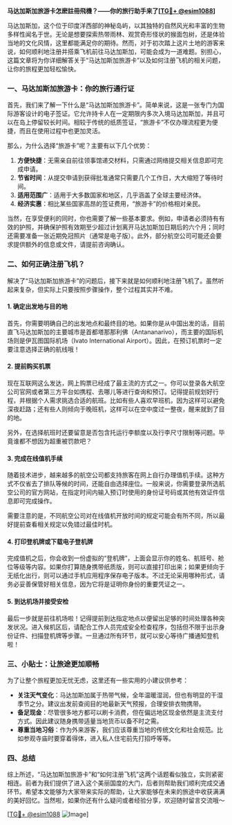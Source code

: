 **马达加斯加旅游卡怎麽註冊飛機？——你的旅行助手来了[[TG💪+ @esim1088](https://t.me/s/esim1088)]**

马达加斯加，这个位于印度洋西部的神秘岛屿，以其独特的自然风光和丰富的生物多样性闻名于世。无论是想要探索热带雨林、观赏奇形怪状的猴面包树，还是体验当地的文化风情，这里都能满足你的期待。然而，对于初次踏上这片土地的游客来说，如何顺利地注册并搭乘飞机前往马达加斯加，可能会成为一道难题。别担心，这篇文章将为你详细解答关于“马达加斯加旅游卡”以及如何注册飞机的相关问题，让你的旅程更加轻松愉快。

### 一、马达加斯加旅游卡：你的旅行通行证

首先，我们来了解一下什么是“马达加斯加旅游卡”。简单来说，这是一张专门为国际游客设计的电子签证。它允许持卡人在一定期限内多次入境马达加斯加，并且可以在岛上停留较长时间。相较于传统的纸质签证，“旅游卡”不仅办理流程更为便捷，而且在使用过程中也更加灵活。

那么，为什么选择“旅游卡”呢？主要有以下几个优势：

1. **方便快捷**：无需亲自前往领事馆递交材料，只需通过网络提交相关信息即可完成申请。
2. **节省时间**：从提交申请到获得批准通常只需要几个工作日，大大缩短了等待时间。
3. **适用范围广**：适用于大多数国家和地区，几乎涵盖了全球主要经济体。
4. **经济实惠**：相比某些国家高昂的签证费用，“旅游卡”的价格相对亲民。

当然，在享受便利的同时，你也需要了解一些基本要求。例如，申请者必须持有有效的护照，并确保护照有效期至少超过计划离开马达加斯加日期后的六个月；同时还需要准备一张近期免冠照片（通常是电子版）。此外，部分航空公司可能还会要求提供额外的信息或文件，请提前咨询确认。

### 二、如何正确注册飞机？

解决了“马达加斯加旅游卡”的问题后，接下来就是如何顺利地注册飞机了。虽然听起来复杂，但实际上只要按照步骤操作，整个过程其实并不难。

#### 1. 确定出发地与目的地

首先，你需要明确自己的出发地点和最终目的地。如果你是从中国出发的话，目前直飞马达加斯加的主要城市是首都塔那那利佛（Antananarivo），而主要的国际机场则是伊瓦图国际机场（Ivato International Airport）。因此，在预订机票时一定要注意选择正确的航线哦！

#### 2. 提前购买机票

现在互联网这么发达，网上购票已经成了最主流的方式之一。你可以登录各大航空公司官网或者第三方平台如携程、去哪儿等进行查询和预订。记得提前规划好行程，并根据个人需求挑选合适的航班。比如有些人喜欢早班机，因为这样可以避免深夜赶路；还有些人则倾向于晚班机，这样可以在空中度过一整夜，醒来就到了目的地。

另外，在选择航班时还要留意是否包含托运行李额度以及行李尺寸限制等问题。毕竟谁都不想因为超重被罚款吧？

#### 3. 完成在线值机手续

随着技术进步，越来越多的航空公司都支持旅客在网上自行办理值机手续。这种方式不仅省去了排队等候的时间，还能自由选择座位。一般来说，你需要登录所选航空公司的官方网站，在指定时间内输入预订时使用的身份证号码或其他有效证件信息即可完成操作。

需要注意的是，不同航空公司对在线值机开放时间的规定可能会有所不同，所以最好提前查看相关规定以免错过最佳时机。

#### 4. 打印登机牌或下载电子登机牌

完成值机之后，你会收到一份虚拟的“登机牌”，上面会显示你的姓名、航班号、舱位等级等内容。如果你打算随身携带纸质版，则可以直接打印出来；如果更倾向于无纸化出行，则可以通过手机应用程序保存电子版本。不过无论采用哪种形式，请务必妥善保管好相关信息，因为它将是证明你身份的重要凭证之一。

#### 5. 到达机场并接受安检

最后一步就是前往机场啦！记得提前到达指定地点以便留出足够的时间处理各种突发状况。进入候机区后，请配合工作人员完成安全检查程序，包括但不限于出示身份证件、扫描登机牌等步骤。一旦通过所有环节，就可以安心等待广播通知登机啦！

### 三、小贴士：让旅途更加顺畅

为了让整个旅程更加无忧无虑，这里还有一些实用的小建议供参考：

- **关注天气变化**：马达加斯加属于热带气候，全年温暖湿润，但也有明显的干湿季节之分。建议出发前查阅目的地最新天气预报，合理安排衣物携带。
- **备足现金**：尽管很多地方都可以刷卡消费，但在偏远地区现金依然是主流支付方式。因此建议随身携带适量当地货币以备不时之需。
- **尊重当地习俗**：作为外来游客，我们应该尊重当地的传统文化和社会规范。比如参观寺庙时要穿着得体，进入私人住宅前先打招呼等等。

### 四、总结

综上所述，“马达加斯加旅游卡”和“如何注册飞机”这两个话题看似独立，实则紧密相连。前者为我们提供了进入这个美丽国度的大门，后者则帮助我们顺利完成交通环节。希望本文能够为大家带来实际的帮助，让大家能够在未来的旅途中收获满满的美好回忆。当然啦，如果你还有什么疑问或者经验分享，欢迎随时留言交流哦～

[[TG💪+ @esim1088](https://t.me/s/esim1088) ![Image](https://i.postimg.cc/4NQfJmqS/Snipaste-2025-05-13-00-14-12.png)]